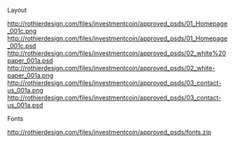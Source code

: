Layout

http://rothierdesign.com/files/investmentcoin/approved_psds/01_Homepage_001c.png
http://rothierdesign.com/files/investmentcoin/approved_psds/01_Homepage_001c.psd
http://rothierdesign.com/files/investmentcoin/approved_psds/02_white%20paper_001a.psd
http://rothierdesign.com/files/investmentcoin/approved_psds/02_white-paper_001a.png
http://rothierdesign.com/files/investmentcoin/approved_psds/03_contact-us_001a.png
http://rothierdesign.com/files/investmentcoin/approved_psds/03_contact-us_001a.psd

Fonts

http://rothierdesign.com/files/investmentcoin/approved_psds/fonts.zip
